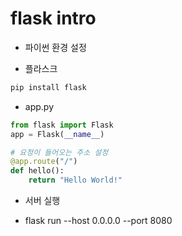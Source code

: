 # flask intro

- 파이썬 환경 설정

- 플라스크

``` python 
pip install flask
```

- app.py

``` python 
from flask import Flask
app = Flask(__name__)

# 요청이 들어오는 주소 설정
@app.route("/")
def hello():
    return "Hello World!" 
```

- 서버 실행

- flask run --host 0.0.0.0 --port 8080